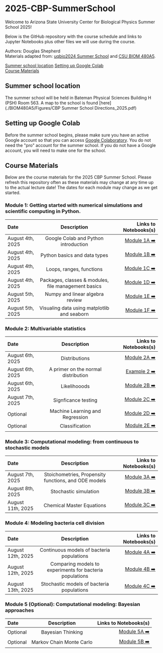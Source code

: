 # 2025-CBP-SummerSchool
Welcome to Arizona State University Center for Biological Physics Summer School 2025!

Below is the GitHub repository with the course schedule and links to Jupyter Notebooks plus other files we will use during the course.

Authors: Douglas Shepherd  
Materials adapted from: [uqbio2024 Summer School](https://github.com/MunskyGroup/uqbio2024) and [CSU BIOM 480A5](https://github.com/CSUBIOM/CompStatBioeng).

[Summer school location](#school-location)
[Setting up Google Colab](#setting-up-google-colab)  
[Course Materials](#course-materials)  

## Summer school location
The summer school will be held in Bateman Physical Sciences Building H (PSH) Room 563. A map to the school is found [here](./BIOM480A5/Figures/CBP Summer School Directions_2025.pdf)

## Setting up Google Colab
Before the summer school begins, please make sure you have an active Google account so that you can access [Google Colaboratory](https://colab.google/). You do not need the "pro" account for the summer school. If you do not have a Google account, you will need to make one for the school.

## Course Materials

Below are the course materials for the 2025 CBP Summer School.  Please refresh this repository often as these materials may change at any time up to the actual lecture date! The dates for each module may change as we get started.

### Module 1: Getting started with numerical simulations and scientific computing in Python.
| Date              | Description | Links to Notebooks(s)
| :---------------- | :------: | ----: |
| August 4th, 2025  | Google Colab and Python introduction   | [Module 1A ➡️](./Module1-PreliminaryPython/M1A_Intro_to_Python.ipynb) |
| August 4th, 2025  | Python basics and data types   | [Module 1B ➡️](./Module1-PreliminaryPython/M1B_Packages_and_File_Management.ipynb) |
| August 4th, 2025  | Loops, ranges, functions   | [Module 1C ➡️](./Module1-PreliminaryPython/M1C_Python_Loops_and_Functions.ipynb) |
| August 4th, 2025  | Packages, classes & modules, file management basics | [Module 1D ➡️](./Module1-PreliminaryPython/M1D_NumPy_and_Linear_Algebra.ipynb) |
| August 5th, 2025  | Numpy and linear algebra review   | [Module 1E ➡️](./Module1-PreliminaryPython/M1E_Eigen_Values_Vectors_Decompositions_and_Transformations.ipynb) |
| August 5th, 2025  | Visualing data using matplotlib and seaborn   | [Module 1F ➡️](./Module1-PreliminaryPython/M1F_Matplotlib.ipynb) |

### Module 2: Multivariable statistics
| Date              | Description | Links to Notebooks(s)
| :---------------- | :------: | ----: |
| August 6th, 2025  | Distributions   | [Module 2A ➡️](./Module2-Statistics/M2A_Distributions_Sampling_Expectations_and_SummaryStatistics.ipynb) |
| August 6th, 2025  | A primer on the normal distribution | [Example 2 ➡️](https://github.com/PessoaP/blog/blob/master/Normal/normal.ipynb) |
| August 6th, 2025  | Likelihooods   | [Module 2B ➡️](./Module2-Statistics/M2B_LikelihoodFunctions_Estimation.ipynb) |
| August 7th, 2025  | Signficance testing   | [Module 2C ➡️](./Module2-Statistics/M2C_HypothesisTesting_Significance_Pvalues.ipynb) |
| Optional  | Machine Learning and Regression   | [Module 2D ➡️](./Module2-Statistics/M2D_Intro_to_ML_and_Basics_of_Regression.ipynb) |
| Optional  | Classification  | [Module 2E ➡️](./Module2-Statistics/M2E_Basics_of_Classification.ipynb) |

### Module 3: Computational modeling: from continuous to stochastic models
| Date              | Description | Links to Notebooks(s)
| :---------------- | :------: | ----: |
| August 7th, 2025  | Stoichometries, Propensity functions, and ODE models | [Module 3A ➡️](./Module3-ModelingBiochemicalReactions/M3A_Stoichiometries_Propensities_and_ODE_Models.ipynb) |
| August 8th, 2025  | Stochastic simulation   | [Module 3B ➡️](./Module3-ModelingBiochemicalReactions/M3B_Stochastic_Simulation_Algorithm.ipynb) |
| August 11th, 2025  | Chemical Master Equations   | [Module 3C ➡️](./Module3-ModelingBiochemicalReactions/M3C_Chemical_Master_Equation.ipynb) |

### Module 4: Modeling bacteria cell division
| Date              | Description | Links to Notebooks(s)
| :---------------- | :------: | ----: |
| August 12th, 2025  | Continuous models of bacteria populations   | [Module 4A ➡️](./Module4-BacteriaGrowth/M4A_Exponential_Growth.ipynb) |
| August 12th, 2025  | Comparing models to experiments for bacteria populations   | [Module 4B ➡️](./Module4-BacteriaGrowth/M4B_Determing_Growth_rate.ipynb) |
| August 13th, 2025  | Stochastic models of bacteria populations   | [Module 4C ➡️](./Module4-BacteriaGrowth/M4B_Stochastic_Modeling_Of_Growth.ipynb) |

### Module 5 (Optional): Computational modeling: Bayesian approaches
| Date              | Description | Links to Notebooks(s)
| :---------------- | :------: | ----: |
| Optional  | Bayesian Thinking   | [Module 5A ➡️](./Module5-MCMC/M5A_Bayesian_Thinking.ipynb) |
| Optional  | Markov Chain Monte Carlo   | [Module 5B ➡️](./Module5-MCMC/M5B_Markov_Chain_Monte_Carlo.ipynb)  |